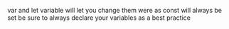var and let variable will let you change them were as const will always be set 
  be sure to always declare your variables as a best practice 
